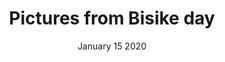 ---
layout: single_gallery_page
title: Pictures from Bisike day
category: gallery
meta: The race against time when we cant stop and we find ourselves running through the red lights
photographer: Adanne Gbamela
date: January 15 2020
date-title: Fri Nov 08 2019 22:12:11 GMT+0100 (Central European Standard Time)
image-path: \assets\images\uploads\gallery
cover-image: lunchFamilia.jpg
image-label: Andre and Family
album-name: BisikeDay
images:
    - image: bisikeDay-01.jpg
    - image: IMG-20190104-WA0002.jpg
    - image: IMG-20190104-WA0018.jpg
    - image: lunchFamilia.jpg
    - image: poster-full.jpg
    - image: Screenshot_20190304050849.jpg
    - image: nikita-tikhomirov-wlo2JlSgwyM-unsplash.jpg
    - image: istockphoto-494711330-612x612.jpg
    - image: Screenshot_20190529061716.jpg

---